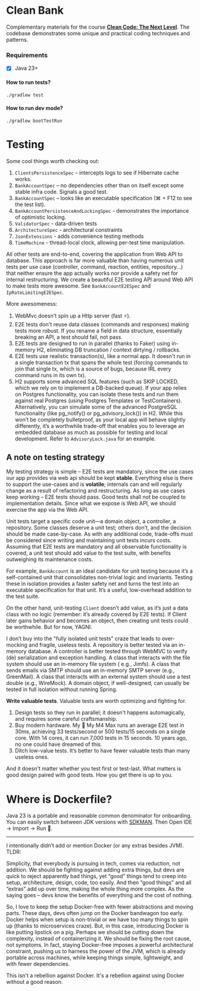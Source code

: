 # Clean Bank

Complementary materials for the course **[Clean Code: The Next Level](https://cleancode.training)**. The codebase
demonstrates some unique and practical coding techniques and patterns.

### Requirements

- [x] Java 23+

#### How to run tests?

```
./gradlew test
```

#### How to run dev mode?

```
./gradlew bootTestRun
```

# Testing

Some cool things worth checking out:

1. `ClientsPersistenceSpec` – intercepts logs to see if Hibernate cache works.
1. `BankAccountSpec` – no dependencies other than on itself except some stable infra code. Signals a good test.
1. `BankAccountSpec` – looks like an executable specification (⌘ + F12 to see the test list).
1. `BankAccountPersistenceAndLockingSpec` - demonstrates the importance of optimistic locking.
1. `ValidatorSpec` - data-driven tests
1. `ArchitectureSpec` - architectural constraints
1. `JsonExtensions` - adds convenience testing methods
1. `TimeMachine` - thread-local clock, allowing per-test time manipulation.

All other tests are end-to-end, covering the application from Web API to database. This approach is far more valuable
than having numerous unit tests per use case (controller, command, reaction, entities, repository...) that neither
ensure the app actually works nor provide a safety net for internal restructuring. We create a beautiful E2E testing API
around
Web API to make tests more awesome.
See `BankAccountE2ESpec` and `IpRateLimitingE2ESpec`.

More awesomeness:

1. WebMvc doesn't spin up a Http server (fast ⚡).
1. E2E tests don't reuse data classes (commands and responses) making tests more robust. If you rename a field in data
   structure, essentially breaking an API, a test should fail, not pass.
1. E2E tests are designed to run in parallel (thanks to Faker) using in-memory H2, eliminating DB truncation / context
   dirtying / rollbacks.
1. E2E tests use realistic transaction(s), like a normal app. It doesn't run in a single transaction tx that spans the
   whole test (forcing commands to join that single tx, which is a source of bugs, because IRL every command runs in its
   own tx).
1. H2 supports some advanced SQL features (such as SKIP LOCKED, which we rely on to implement a DB-backed queue). If
   your app relies on Postgres functionality, you can isolate these tests and run them against real Postgres (using
   Postgres Templates or TestContainers). Alternatively, you can simulate some of the advanced PostgreSQL
   functionality (like pg_notify() or pg_advisory_lock()) in H2. While this won’t be completely bulletproof, as your
   local app will behave slightly differently, it’s a worthwhile trade-off that enables you to leverage an embedded
   database as much as possible for testing and local development. Refer to `AdvisoryLock.java` for an example.

## A note on testing strategy

My testing strategy is simple – E2E tests are mandatory, since the use cases our app provides via web api should be kept
**stable**. Everything else is there to support the use-cases and is **volatile**; internals can and will regularly
change as a result of refactoring and restructuring. As long as use cases keep working – E2E tests should pass. Good
tests shall not be coupled to implementation details. Since what we expose is Web API, we should exercise the app via
the Web API.

Unit tests target a specific code unit—a domain object, a controller, a repository. Some classes deserve a unit test;
others don’t, and the decision should be made case-by-case. As with any additional code, trade-offs must be considered
since writing and maintaining unit tests incurs costs. Assuming that E2E tests are mandatory and all observable
functionality is covered, a unit test should add value to the test suite, with benefits outweighing its maintenance
costs.

For example, `BankAccount` is an ideal candidate for unit testing because it’s a self-contained unit that consolidates
non-trivial logic and invariants. Testing these in isolation provides a faster safety net and turns the test into an
executable specification for that unit. It’s a useful, low-overhead addition to the test suite.

On the other hand, unit-testing `Client` doesn’t add value, as it’s just a data class with no logic (remember: it’s
already covered by E2E tests). If Client later gains behavior and becomes an object, then creating unit tests could be
worthwhile. But for now, YAGNI.

I don’t buy into the "fully isolated unit tests" craze that leads to over-mocking and fragile, useless tests. A
repository is better tested via an in-memory database. A controller is better tested through WebMVC to verify (de)
serialization and exception handling. A class that interacts with the file system should use an in-memory file system (
e.g., Jimfs). A class that sends emails via SMTP should use an in-memory SMTP server (e.g., GreenMail). A class that
interacts with an external system should use a test double (e.g., WireMock). A domain object, if well-designed, can
usually be tested in full isolation without running Spring.

**Write valuable tests**. Valuable tests are worth optimizing and fighting for.

1. Design tests so they run in parallel; it doesn't happens automagically, and requires some careful craftsmanship.
2. Buy modern hardware. My  My M4 Max runs an average E2E test in 30ms, achieving 33 tests/second or 500 tests/15 seconds on a single core. With 14 cores, it can run 7,000 tests in 15 seconds. 10 years ago, no one could have dreamed of this.
3. Ditch low-value tests. It’s better to have fewer valuable tests than many useless ones.

And it doesn't matter whether you test first or test-last. What matters is good design paired with good tests. How you
get
there is up to you.

# Where is Dockerfile?

Java 23 is a portable and reasonable common denominator for onboarding. You can easily switch between JDK versions
with [SDKMAN](https://sdkman.io/). Then Open IDE -> Import -> Run 🎉.
****
I intentionally didn’t add or mention Docker (or any extras besides JVM). TLDR:

Simplicity, that everybody is pursuing in tech, comes via reduction, not addition. We should be fighting against adding
extra things, but devs are quick to reject apparently bad things, yet “good” things tend to creep into setup,
architecture, design, code, too easily. And then “good things” and all “extras” add up over time, making the whole thing
more complex. As the saying goes – devs know the benefits of everything and the cost of nothing.

So, I love to keep the setup Docker-free with fewer abstractions and moving parts. These days, devs often jump on the
Docker bandwagon too early. Docker helps when setup is non-trivial or we have too many things to spin up (thanks to
microservices craze). But, in this case, introducing Docker is like putting lipstick on a pig. Perhaps we should be
cutting down the complexity, instead of containerizing it. We should be fixing the root cause, not symptoms. In fact,
staying Docker-free imposes a powerful architectural constraint, pushing us to harness the power of the JVM, which is
already portable across machines, while keeping things simple, lightweight, and with fewer dependencies.

This isn't a rebellion against Docker. It's a rebellion against using Docker without a good reason.
